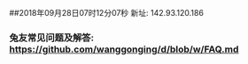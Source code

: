 ##2018年09月28日07时12分07秒 新址: 142.93.120.186
### 兔友常见问题及解答: https://github.com/wanggonging/d/blob/w/FAQ.md
